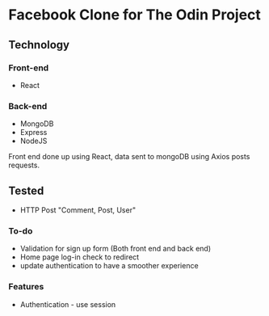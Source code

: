 # Facebook Clone for The Odin Project

## Technology
### Front-end
- React
### Back-end
- MongoDB
- Express
- NodeJS

Front end done up using React, data sent to mongoDB using Axios posts requests.

## Tested
- HTTP Post "Comment, Post, User"

### To-do
- Validation for sign up form (Both front end and back end)
- Home page log-in check to redirect
- update authentication to have a smoother experience

### Features 
- Authentication - use session